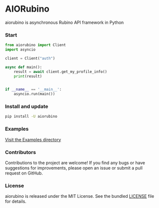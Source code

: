 # AIORubino
aiorubino is asynchronous Rubino API framework in Python

### Start
```python
from aiorubino import Client
import asyncio

client = Client("auth")

async def main():
    result = await client.get_my_profile_info()
    print(result)
    

if __name__ == '__main__':
    asyncio.run(main())
```

### Install and update
```bash
pip install -U aiorubino
```

### Examples
[Visit the Examples directory](https://github.com/irvanyamirali/aiorubino/tree/main/examples)

### Contributors
Contributions to the project are welcome! If you find any bugs or have suggestions for improvements, please open an issue or submit a pull request on GitHub.

### License
aiorubino is released under the MIT License. See the bundled [LICENSE](https://github.com/irvanyamirali/aiorubino/blob/main/LICENSE) file for details.
